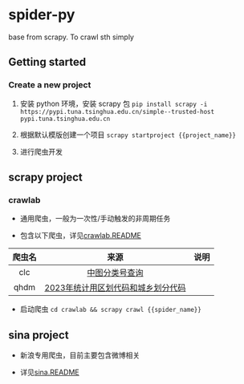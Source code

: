 # spider-py

base from scrapy. To crawl sth simply

## Getting started

### Create a new project

1. 安装 python 环境，安装 scrapy 包
   ```pip install scrapy -i https://pypi.tuna.tsinghua.edu.cn/simple--trusted-host pypi.tuna.tsinghua.edu.cn```

2. 根据默认模版创建一个项目
   ```scrapy startproject {{project_name}}```

3. 进行爬虫开发

## scrapy project

### crawlab

* 通用爬虫，一般为一次性/手动触发的非周期任务
  
* 包含以下爬虫，详见[crawlab.README](./crawlab/README.md)

| 爬虫名 |                                                 来源                                                  | 说明 |
| :----: | :---------------------------------------------------------------------------------------------------: | :--: |
|  clc   |                               [中图分类号查询](http://www.clcindex.com)                               |      |
|  qhdm  | [2023年统计用区划代码和城乡划分代码](https://www.stats.gov.cn/sj/tjbz/tjyqhdmhcxhfdm/2023/index.html) |      |
  
* 启动爬虫
  ```cd crawlab && scrapy crawl {{spider_name}}```

## sina project

* 新浪专用爬虫，目前主要包含微博相关

* 详见[sina.README](./sina/README.md)
